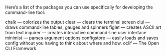
Here’s a list of the packages you can use specifically for developing the command-line tool:

chalk — colorizes the output
clear — clears the terminal screen
clui — draws command-line tables, gauges and spinners
figlet — creates ASCII art from text
inquirer — creates interactive command-line user interface
minimist — parses argument options
configstore — easily loads and saves config without you having to think about where and how.
oclif — The Open CLI Framework
